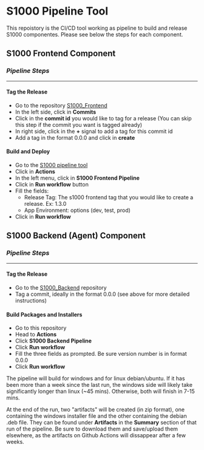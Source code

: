 # S1000 Pipeline Tool

This repoistory is the CI/CD tool working as pipeline to build and release S1000 componentes. Please see below the steps for each component.
## S1000 Frontend Component

### _Pipeline Steps_ 
---------------
#### Tag the Release
- Go to the repository [S1000_Frontend](https://bitbucket.org/thinkrfsoftware/s1000_frontend)
- In the left side, click in **Commits**
- Click in the **commit id** you would like to tag for a release (You can skip this step if the commit you want is tagged already)
- In right side, click in the **+** signal to add a tag for this commit id
- Add a tag in the format 0.0.0 and click in **create**

#### Build and Deploy
- Go to the [S1000 pipeline tool](https://github.com/thinkrf/s1000_pipeline)
- Click in **Actions**
- In the left menu, click in **S1000 Frontend Pipeline**
- Click in **Run workflow** button
- Fill the fields:
    - Release Tag: The s1000 frontend tag that you would like to create a release. Ex: 1.3.0
    - App Environment: options (dev, test, prod)
- Click in **Run workflow**


## S1000 Backend (Agent) Component

### _Pipeline Steps_ 
---------------
#### Tag the Release
- Go to the [S1000_Backend](https://bitbucket.org/thinkrfsoftware/s1000_backend) repository
- Tag a commit, ideally in the format 0.0.0 (see above for more detailed instructions)

#### Build Packages and Installers
- Go to this repository
- Head to **Actions**
- Click **S1000 Backend Pipeline**
- Click **Run workflow**
- Fill the three fields as prompted. Be sure version number is in format 0.0.0
- Click **Run workflow**

The pipeline will build for windows and for linux debian/ubuntu. If it has been more than a week since the last run, the windows side will likely take significantly longer than linux (~45 mins). Otherwise, both will finish in 7-15 mins.

At the end of the run, two "artifacts" will be created (in zip format), one containing the windows installer file and the other containing the debian .deb file. They can be found under **Artifacts** in the **Summary** section of that run of the pipeline. Be sure to download them and save/upload them elsewhere, as the artifacts on Github Actions will dissappear after a few weeks.
